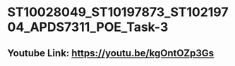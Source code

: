 # ST10028049_ST10197873_ST10219704_APDS7311_POE_Task-3

## **Youtube Link:** https://youtu.be/kgOntOZp3Gs
